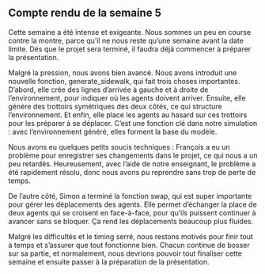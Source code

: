 ## Compte rendu de la semaine 5 ##

Cette semaine a été intense et exigeante. Nous sommes un peu en course contre la montre, parce qu’il ne nous reste qu’une semaine avant la date limite. Dès que le projet sera terminé, il faudra déjà commencer à préparer la présentation.

Malgré la pression, nous avons bien avancé. Nous avons introduit une nouvelle fonction, generate_sidewalk, qui fait trois choses importantes. D’abord, elle crée des lignes d’arrivée à gauche et à droite de l’environnement, pour indiquer où les agents doivent arriver. Ensuite, elle génère des trottoirs symétriques des deux côtés, ce qui structure l’environnement. Et enfin, elle place les agents au hasard sur ces trottoirs pour les préparer à se déplacer. C’est une fonction clé dans notre simulation : avec l’environnement généré, elles forment la base du modèle.

Nous avons eu quelques petits soucis techniques : François a eu un problème pour enregistrer ses changements dans le projet, ce qui nous a un peu retardés. Heureusement, avec l’aide de notre enseignant, le problème a été rapidement résolu, donc nous avons pu reprendre sans trop de perte de temps.

De l’autre côté, Simon a terminé la fonction swap, qui est super importante pour gérer les déplacements des agents. Elle permet d’échanger la place de deux agents qui se croisent en face-à-face, pour qu’ils puissent continuer à avancer sans se bloquer. Ça rend les déplacements beaucoup plus fluides.

Malgré les difficultés et le timing serré, nous restons motivés pour finir tout à temps et s’assurer que tout fonctionne bien. Chacun continue de bosser sur sa partie, et normalement, nous devrions pouvoir tout finaliser cette semaine et ensuite passer à la préparation de la présentation.
